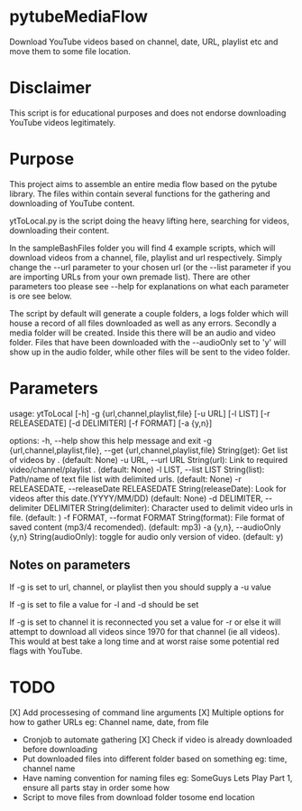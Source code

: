 # pytubeMediaFlow
Download YouTube videos based on channel, date, URL, playlist etc and move them
to some file location.

# Disclaimer

This script is for educational purposes and does not endorse downloading YouTube
 videos legitimately.

# Purpose

This project aims to assemble an entire media flow based on the pytube library.
The files within contain several functions for the gathering and downloading of
YouTube content.

ytToLocal.py is the script doing the heavy lifting here, searching for videos,
downloading their content.

In the sampleBashFiles folder you will find 4 example scripts, which will
download videos from a channel, file, playlist and url respectively. Simply
change the --url parameter to your chosen url (or the --list parameter if you
  are importing URLs from your own premade list). There are other parameters too
please see --help for explanations on what each parameter is ore see below.

The script by default will generate a couple folders, a logs folder which will
house a record of all files downloaded as well as any errors. Secondly a media
folder will be created. Inside this there will be an audio and video folder.
Files that have been downloaded with the --audioOnly set to 'y' will show up in
the audio folder, while other files will be sent to the video folder.

# Parameters

usage: ytToLocal [-h] -g {url,channel,playlist,file} [-u URL] [-l LIST] [-r RELEASEDATE] [-d DELIMITER] [-f FORMAT]
                 [-a {y,n}]

options:
  -h, --help            show this help message and exit
  -g {url,channel,playlist,file}, --get {url,channel,playlist,file}
                        String(get): Get list of videos by . (default: None)
  -u URL, --url URL     String(url): Link to required video/channel/playlist . (default: None)
  -l LIST, --list LIST  String(list): Path/name of text file list with delimited urls. (default: None)
  -r RELEASEDATE, --releaseDate RELEASEDATE
                        String(releaseDate): Look for videos after this date.(YYYY/MM/DD) (default: None)
  -d DELIMITER, --delimiter DELIMITER
                        String(delimiter): Character used to delimit video urls in file. (default: )
  -f FORMAT, --format FORMAT
                        String(format): File format of saved content (mp3/4 recomended). (default: mp3)
  -a {y,n}, --audioOnly {y,n}
                        String(audioOnly): toggle for audio only version of video. (default: y)

## Notes on parameters

If -g is set to url, channel, or playlist then you should supply a -u value

If -g is set to file a value for -l and -d should be set

If -g is set to channel it is reconnected you set a value for -r or else it will
attempt to download all videos since 1970 for that channel (ie all videos). This
would at best take a long time and at worst raise some potential red flags with
YouTube.

# TODO

[X] Add processesing of command line arguments
[X] Multiple options for how to gather URLs eg: Channel name, date, from file
* Cronjob to automate gathering
[X] Check if video is already downloaded before downloading
* Put downloaded files into different folder based on something eg: time, channel name
* Have naming convention for naming files eg: SomeGuys Lets Play Part 1, ensure all parts stay in order some how
* Script to move files from download folder tosome end location
